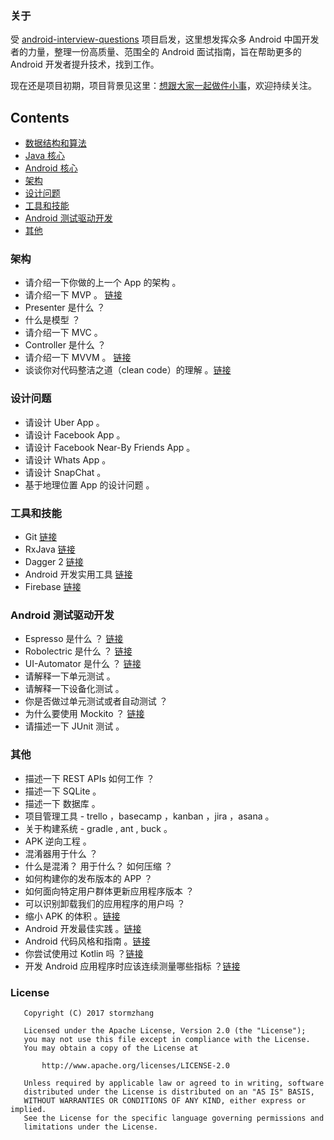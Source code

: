 ### 关于

受 [android-interview-questions](https://github.com/MindorksOpenSource/android-interview-questions) 项目启发，这里想发挥众多 Android 中国开发者的力量，整理一份高质量、范围全的 Android 面试指南，旨在帮助更多的 Android 开发者提升技术，找到工作。

现在还是项目初期，项目背景见这里：[想跟大家一起做件小事](http://mp.weixin.qq.com/s/t038R0bDDZ6dg4bwDoj2cQ)，欢迎持续关注。

## Contents
 * [数据结构和算法](#数据结构与算法)
 * [Java 核心](#core-java)
 * [Android 核心](#core-android)
 * [架构](#架构)
 * [设计问题](#设计问题)
 * [工具和技能](#工具和技能)
 * [Android 测试驱动开发](#android-测试驱动开发)
 * [其他](#其他)



### 架构

* 请介绍一下你做的上一个 App 的架构 。
* 请介绍一下 MVP 。 [链接](https://blog.mindorks.com/essential-guide-for-designing-your-android-app-architecture-mvp-part-1-74efaf1cda40)
* Presenter 是什么 ？
* 什么是模型 ？
* 请介绍一下 MVC 。
* Controller 是什么 ？
* 请介绍一下 MVVM 。 [链接](https://github.com/MindorksOpenSource/android-mvvm-architecture)
* 谈谈你对代码整洁之道（clean code）的理解 。[链接](https://blog.mindorks.com/every-programmer-should-read-this-book-6755dedec78d)


### 设计问题

* 请设计 Uber App 。
* 请设计 Facebook App 。
* 请设计 Facebook Near-By Friends App 。
* 请设计 Whats App 。
* 请设计 SnapChat 。
* 基于地理位置 App 的设计问题 。


### 工具和技能

* Git  [链接](https://github.com/git-tips/tips)
* RxJava   [链接](https://blog.mindorks.com/a-complete-guide-to-learn-rxjava-b55c0cea3631)
* Dagger 2  [链接](https://medium.com/p/a-complete-guide-to-learn-dagger-2-b4c7a570d99c)
* Android 开发实用工具  [链接](https://blog.mindorks.com/android-development-useful-tools-fd73283e82e3)
* Firebase   [链接](https://firebase.google.com/)

### Android 测试驱动开发

* Espresso 是什么 ？ [链接](https://developer.android.com/training/testing/ui-testing/espresso-testing.html)
* Robolectric 是什么 ？ [链接](http://robolectric.org/)
* UI-Automator 是什么 ？ [链接](https://developer.android.com/training/testing/ui-testing/uiautomator-testing.html)
* 请解释一下单元测试 。 
* 请解释一下设备化测试 。
* 你是否做过单元测试或者自动测试 ？
* 为什么要使用 Mockito ？ [链接](http://site.mockito.org/)
* 请描述一下 JUnit 测试 。

### 其他

* 描述一下 REST APIs 如何工作 ？
* 描述一下 SQLite 。
* 描述一下 数据库 。
* 项目管理工具 - trello ，basecamp ，kanban ，jira ，asana 。
* 关于构建系统 - gradle , ant , buck 。
* APK 逆向工程 。
* 混淆器用于什么 ？
* 什么是混淆？ 用于什么？ 如何压缩 ？
* 如何构建你的发布版本的 APP ？
* 如何面向特定用户群体更新应用程序版本 ？
* 可以识别卸载我们的应用程序的用户吗 ？
* 缩小 APK 的体积 。[链接](https://blog.mindorks.com/how-to-reduce-apk-size-in-android-2f3713d2d662)
* Android 开发最佳实践 。[链接](https://blog.mindorks.com/android-development-best-practices-83c94b027fd3)
* Android 代码风格和指南 。[链接](https://blog.mindorks.com/android-code-style-and-guidelines-d5f80453d5c7)
* 你尝试使用过 Kotlin 吗 ？[链接](https://blog.mindorks.com/why-you-must-try-kotlin-for-android-development-e14d00c8084b)
* 开发 Android 应用程序时应该连续测量哪些指标 ？[链接](https://blog.mindorks.com/android-app-performance-metrics-a1176334186e)


### License
```
   Copyright (C) 2017 stormzhang

   Licensed under the Apache License, Version 2.0 (the "License");
   you may not use this file except in compliance with the License.
   You may obtain a copy of the License at

       http://www.apache.org/licenses/LICENSE-2.0

   Unless required by applicable law or agreed to in writing, software
   distributed under the License is distributed on an "AS IS" BASIS,
   WITHOUT WARRANTIES OR CONDITIONS OF ANY KIND, either express or implied.
   See the License for the specific language governing permissions and
   limitations under the License.
```
